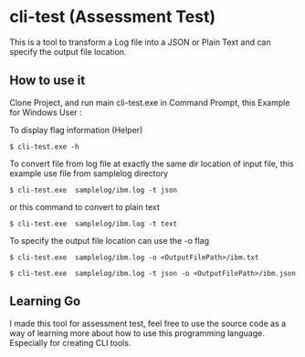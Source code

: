 # cli-test (Assessment Test)

This is a tool to transform a Log file into a JSON or Plain Text and can specify the output file location.

## How to use it
Clone Project, and run main cli-test.exe in Command Prompt, this Example for Windows User :

To display flag information (Helper)
```
$ cli-test.exe -h
```

To convert file from log file at exactly the same dir location of input file, this example use file from samplelog directory
```
$ cli-test.exe  samplelog/ibm.log -t json
```
or this command to convert to plain text
```
$ cli-test.exe  samplelog/ibm.log -t text
```

To specify the output file location can use the -o flag
```
$ cli-test.exe  samplelog/ibm.log -o <OutputFilePath>/ibm.txt
```
```
$ cli-test.exe  samplelog/ibm.log -t json -o <OutputFilePath>/ibm.json
```

## Learning Go
I made this tool for assessment test, feel free to use the source code as a way of learning more about how to use this programming language. Especially for creating CLI tools.
